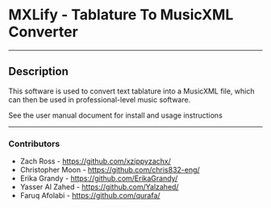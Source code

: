 # MXLify - Tablature To MusicXML Converter

---

## Description
This software is used to convert text tablature into a MusicXML file, which can then be used in professional-level music software.

See the user manual document for install and usage instructions

---

### Contributors
- Zach Ross - https://github.com/xzippyzachx/
- Christopher Moon - https://github.com/chris832-eng/
- Erika Grandy - https://github.com/ErikaGrandy/
- Yasser Al Zahed - https://github.com/Yalzahed/
- Faruq Afolabi - https://github.com/qurafa/
